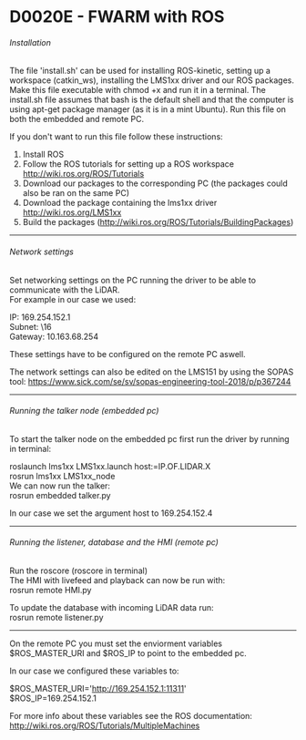 # D0020E - FWARM with ROS
###### Installation
The file 'install.sh' can be used for installing ROS-kinetic, setting up a workspace (catkin_ws), installing the LMS1xx driver and our ROS packages. Make this file executable with chmod +x and run it in a terminal. The install.sh file assumes that bash is the default shell and that the computer is using apt-get package manager (as it is in a mint Ubuntu). Run this file on both the embedded and remote PC. 

If you don't want to run this file follow these instructions:  

1. Install ROS
1. Follow the ROS tutorials for setting up a ROS workspace http://wiki.ros.org/ROS/Tutorials
2. Download our packages to the corresponding PC (the packages could also be ran on the same PC)
3. Download the package containing the lms1xx driver http://wiki.ros.org/LMS1xx
4. Build the packages (http://wiki.ros.org/ROS/Tutorials/BuildingPackages)
--------
  
  
###### Network settings
Set networking settings on the PC running the driver to be able to communicate with the LiDAR.   
 For example in our case we used:
  
  IP: 169.254.152.1  
  Subnet: \16  
  Gateway: 10.163.68.254

These settings have to be configured on the remote PC aswell.
  
The network settings can also be edited on the LMS151 by using the SOPAS tool: https://www.sick.com/se/sv/sopas-engineering-tool-2018/p/p367244

--------

###### Running the talker node (embedded pc)
To start the talker node on the embedded pc first run the driver by running in terminal: 
 
 roslaunch lms1xx LMS1xx.launch host:=IP.OF.LIDAR.X  
 rosrun lms1xx LMS1xx_node  
 We can now run the talker:  
 rosrun embedded talker.py
 
 In our case we set the argument host to 169.254.152.4  
 
--------

###### Running the listener, database and the HMI (remote pc)
Run the roscore (roscore in terminal)  
The HMI with livefeed and playback can now be run with:  
rosrun remote HMI.py

To update the database with incoming LiDAR data run:  
rosrun remote listener.py

--------
On the remote PC you must set the enviorment variables $ROS_MASTER_URI and $ROS_IP to point to the embedded pc.
 
 In our case we configured these variables to: 
 
 $ROS_MASTER_URI='http://169.254.152.1:11311'  
 $ROS_IP=169.254.152.1
 
For more info about these variables see the ROS documentation: http://wiki.ros.org/ROS/Tutorials/MultipleMachines



